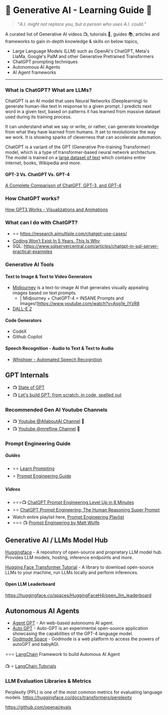 # :brain: Generative AI - Learning Guide :robot:
> "_A.I. might not replace you, but a person who uses A.I. could._"

A curated list of Generative AI videos :tv:, tutorials :notebook:, guides :books:, articles and frameworks to gain in-depth knowledge & skills on below topics,
- Large Language Models (LLM) such as OpenAI's ChatGPT, Meta's LlaMa, Google's PalM and other Generative Pretrained Transformers
- ChatGPT prompting techniques
- Autonomous AI Agents 
- AI Agent frameworks
---
### What is ChatGPT? What are LLMs?
ChatGPT is an AI model that uses Neural Networks (Deeplearning) to generate human-like text in response to a given prompt. I predicts next word in a given text, based on patterns it has learned from massive dataset used during its training process. 

It can understand what we say or write, or rather, can generate knowledge from what they have learned from humans. It set to revolutionise the way we work.
It is showing sparks of cleverness that can accelerate automation.

ChatGPT is a variant of the GPT (Generative Pre-training Transformer) model, which is a type of transformer-based neural network architecture.
The model is trained on a [large dataset of text](https://en.wikipedia.org/wiki/GPT-3) which contains entire internet, books, Wikipedia and more.

#### GPT-3 Vs. ChatGPT Vs. GPT-4
[A Complete Comparison of ChatGPT, GPT-3, and GPT-4](https://simplified.com/blog/ai-writing/chatgpt-vs-gpt-3/)

### How ChatGPT works?
[How GPT3 Works - Visualizations and Animations](https://jalammar.github.io/how-gpt3-works-visualizations-animations/)

### What can I do with ChatGPT?
- :star::star: https://research.aimultiple.com/chatgpt-use-cases/
- [Coding Won’t Exist In 5 Years. This Is Why](https://javascript.plainenglish.io/coding-wont-exist-in-5-years-this-is-why-6da748ba676c)
- SQL: https://www.sqlservercentral.com/articles/chatgpt-in-sql-server-practical-examples

### Generative AI Tools

#### Text to Image & Text to Video Generators
- [Midjourney](https://www.midjourney.com/showcase/recent/) is a text-to-image AI that generates visually appealing images based on text prompts.
  - [ Midjourney + ChatGPT-4 = INSANE Prompts and Images!]https://www.youtube.com/watch?v=Asg1e_IYzR8
- [DALL-E 2](https://openai.com/dall-e-2)

#### Code Generators
- CodeX
- Github Copilot

#### Speech Recognition - Audio to Text & Text to Audio
- [Whishper - Automated Speech Recognition](https://openai.com/research/whisper)

## GPT Internals
- :tv: [State of GPT](https://www.youtube.com/watch?v=bZQun8Y4L2A)
- :tv: [Let's build GPT: from scratch, in code, spelled out](https://youtu.be/kCc8FmEb1nY)

### Recommended Gen AI Youtube Channels
- :tv: [Youtube @AllaboutAI Channel](https://www.youtube.com/@AllAboutAI/videos) 🌟
- :tv: [Youtube @mreflow Channel](https://www.youtube.com/@mreflow/videos) 🌠

### Prompt Engineering Guide
##### Guides
- :star::star: [Learn Prompting](https://learnprompting.org/docs/intro)
- :star: [Prompt Engineering Guide](https://www.promptingguide.ai/)
##### Videos
- :star::star::star::tv: [ChatGPT Prompt Engineering Level Up in 8 Minutes](https://www.youtube.com/watch?v=Qos2rG3zVAM)
- :star::star: [ChatGPT Prompt Engineering: The Human Reasoning Super Prompt ](https://www.youtube.com/watch?v=S4GfRQ9zIj4)
- Watch entire playlist here, [Prompt Engineering Playlist](https://www.youtube.com/watch?v=S4GfRQ9zIj4&list=PL6o08pkcQol7-TlFJl05pEEp4hw418DmM)
- :star::star::star: :tv: [Prompt Engineering by Matt Wolfe](https://www.youtube.com/watch?v=pc8ftlzB2D0)

## Generative AI / LLMs Model Hub 
[Huggingface](https://huggingface.co/) - A repository of open-source and proprietary LLM model hub. Provides LLM models, hosting, inference endpoints and more.

[Hugging Face Transformer Tutorial](https://huggingface.co/learn/nlp-course/chapter2/1?fw=pt) - A library to download open-source LLMs to your machine, run LLMs locally and perform inferences.
#### Open LLM Leaderboard
https://huggingface.co/spaces/HuggingFaceH4/open_llm_leaderboard

## Autonomous AI Agents
- [Agent GPT](https://agentgpt.reworkd.ai/) - An web-based autonoums AI agent.
- [Auto GPT](https://github.com/Significant-Gravitas/Auto-GPT) - Auto-GPT is an experimental open-source application showcasing the capabilities of the GPT-4 language model.
- [Godmode Space](https://godmode.space/) - Godmode is a web platform to access the powers of autoGPT and babyAGI.

:star::star::star: [LangChain](https://python.langchain.com/en/latest/index.html) Framework to build Automous AI Agent

:tv: :star: [LangChain Tutorials](https://www.youtube.com/@lucidateAI)


### LLM Evaluation Libraries & Metrics

Perplexity (PPL) is one of the most common metrics for evaluating language models. 
https://huggingface.co/docs/transformers/perplexity

https://github.com/openai/evals